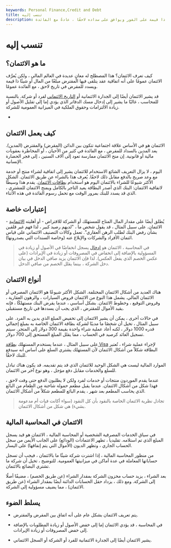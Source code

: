 ```yaml
---
keywords: Personal Finance,Credit and Debt
title: تنسب إليه
description: الائتمان هو اتفاق تعاقدي يتلقى فيه المقترض شيئًا ذا قيمة على الفور ويوافق على سداده لاحقًا ، عادةً مع الفائدة.
---
```


# تنسب إليه
## ما هو الائتمان؟

كيف تعرف الائتمان؟ هذا المصطلح له معانٍ عديدة في العالم المالي ، ولكن يُعرَّف الائتمان عمومًا على أنه اتفاقية عقد يتلقى فيها المقترض مبلغًا من المال أو شيئًا ذا قيمة ويسدد للمقرض في تاريخ لاحق ، مع الفائدة عمومًا.

قد يشير الائتمان أيضًا إلى الجدارة الائتمانية أو [التاريخ الائتماني](/credit-history) لفرد أو شركة. بالنسبة للمحاسب ، غالبًا ما يشير إلى إدخال مسك الدفاتر الذي يؤدي إما إلى تقليل الأصول أو زيادة الالتزامات وحقوق الملكية في الميزانية العمومية للشركة.

*

## كيف يعمل الائتمان

الائتمان هو في الأساس علاقة اجتماعية تتكون بين الدائن (المقرض) والمقترض (المدين). يعد المدين بالسداد للمقرض ، مع الفائدة في كثير من الأحيان ، أو المخاطرة بعقوبات مالية أو قانونية. إن منح الائتمان ممارسة تعود إلى آلاف السنين ، إلى فجر الحضارة الإنسانية.

اليوم ، لا يزال التعريف الشائع الاستخدام للائتمان يشير إلى اتفاقية لشراء منتج أو خدمة مع وعد صريح بالدفع مقابل ذلك لاحقًا. يُعرف هذا بالشراء عن طريق الائتمان. الشكل الأكثر شيوعًا للشراء بالائتمان اليوم هو استخدام [بطاقات الائتمان](/creditcard). يقدم هذا وسيطًا لاتفاقية الائتمان: البنك الذي أصدر البطاقة يعيد التاجر بالكامل ويمنح الائتمان للمشتري ، الذي قد يسدد للبنك بمرور الوقت مع تحمل رسوم الفائدة في هذه الأثناء.

## إعتبارات خاصة

يُطلق أيضًا على مقدار المال المتاح للمستهلك أو الشركة للاقتراض - أو أهليته [الائتمانية](/credit-worthiness) - الائتمان. على سبيل المثال ، قد يقول شخص ما ، "لديهم رصيد كبير ، لذا فهم غير قلقين بشأن رفض البنك لطلب الرهن العقاري". تعمل وكالات التصنيف الائتماني على قياس ائتمان الأفراد والشركات والإبلاغ عنه (وخاصة السندات التي يصدرونها).

> في المحاسبة ، الائتمان هو [إدخال](/double-entry) يسجل انخفاضًا في الأصول أو زيادة في المسؤولية بالإضافة إلى انخفاض في المصروفات أو زيادة في الإيرادات (على عكس الخصم الذي يفعل العكس). لذا فإن الائتمان يزيد صافي الدخل في بيان دخل الشركة ، بينما يقلل الخصم من صافي الدخل.

>

## أنواع الائتمان

هناك العديد من أشكال الائتمان المختلفة. الشكل الأكثر شيوعًا هو الائتمان المصرفي أو الائتمان المالي. يشمل هذا النوع من الائتمان قروض السيارات ، والرهون العقارية ، وقروض التوقيع ، وخطوط الائتمان. بشكل أساسي ، عندما يقرض البنك مستهلكًا ، فإنه يقيد الأموال للمقترض ، الذي يجب أن يسددها في تاريخ مستقبلي.

في حالات أخرى ، يمكن أن يشير الائتمان إلى تخفيض المبلغ الذي يدين به الفرد. على سبيل المثال ، تخيل أن شخصًا ما مدينًا لشركة بطاقة الائتمان الخاصة به بمبلغ إجمالي قدره 1000 دولار ، لكنه أعاد عملية شراء واحدة بقيمة 300 دولار إلى المتجر. سيتم تسجيل العائد كرصيد في الحساب ، مما يقلل المبلغ المستحق إلى 700 دولار.

على سبيل المثال ، عندما يستخدم المستهلك [بطاقة Visa](/visa-card) لإجراء عملية شراء ، تُعتبر البطاقة شكلاً من أشكال الائتمان لأن المستهلك يشتري السلع على أساس أنه سيدفع للبنك لاحقًا.

الموارد المالية ليست هي الشكل الوحيد للائتمان الذي قد يتم تقديمه. قد يكون هناك تبادل للسلع والخدمات مقابل دفع مؤجل ، وهو نوع آخر من الائتمان.

عندما يقدم الموردون منتجات أو خدمات لفرد ولكن لا يطلبون الدفع حتى وقت لاحق ، فهذا شكل من أشكال الائتمان. عندما يقبل مطعم حمولة شاحنة من الطعام من البائع الذي يحاسب المطعم بعد شهر ، يقدم البائع للمطعم شكلاً من أشكال الائتمان.

> تجادل نظرية الائتمان الخاصة بالنقود بأن كل النقود (سواء أكانت فيات أم مدعومة بشيء) هي شكل من أشكال الائتمان.

>

## الائتمان في المحاسبة المالية

في سياق الخدمات المصرفية الشخصية أو المحاسبة المالية ، الائتمان هو قيد يسجل المبلغ الذي تم استلامه. تقليديا ، تظهر الاعتمادات (الودائع) على الجانب الأيمن من سجل الحساب الجاري ، وتظهر الديون (الأموال التي يتم إنفاقها) على اليسار.

من منظور المحاسبة المالية ، إذا اشترت شركة شيئًا ما بالائتمان ، فيجب أن تسجل حساباتها المعاملة في عدة أماكن في ميزانيتها العمومية. للتوضيح ، تخيل أن شركة ما تشتري البضائع بالائتمان.

بعد الشراء ، يزيد حساب مخزون الشركة بمقدار الشراء (عن طريق الخصم) ، مضيفًا أصلًا إلى الشركة. ومع ذلك ، يزداد حقل الحسابات الدائنة أيضًا بمقدار الشراء (عن طريق الائتمان) ، مما يضيف مسؤولية إلى الشركة.

## يسلط الضوء

- يتم تعريف الائتمان بشكل عام على أنه اتفاق بين المقرض والمقترض.

- في المحاسبة ، قد يؤدي الائتمان إما إلى خفض الأصول أو زيادة المطلوبات بالإضافة إلى خفض المصروفات أو زيادة الإيرادات.

- يشير الائتمان أيضًا إلى الجدارة الائتمانية للفرد أو الشركة أو السجل الائتماني.

